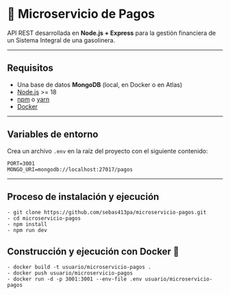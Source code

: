 # 🧾 Microservicio de Pagos

API REST desarrollada en **Node.js + Express** para la gestión financiera de un Sistema Integral de una gasolinera.  

---

## Requisitos
- Una base de datos **MongoDB** (local, en Docker o en Atlas)
- [Node.js](https://nodejs.org/) >= 18
- [npm](https://www.npmjs.com/) o [yarn](https://yarnpkg.com/)
- [Docker](https://www.docker.com/)


---

## Variables de entorno

Crea un archivo `.env` en la raíz del proyecto con el siguiente contenido:

```env
PORT=3001
MONGO_URI=mongodb://localhost:27017/pagos
````
---

## Proceso de instalación y ejecución
````
- git clone https://github.com/sebas413pa/microservicio-pagos.git
- cd microservicio-pagos
- npm install
- npm run dev
````
## Construcción y ejecución con Docker 🐳
```
- docker build -t usuario/microservicio-pagos .
- docker push usuario/microservicio-pagos
- docker run -d -p 3001:3001 --env-file .env usuario/microservicio-pagos
````
